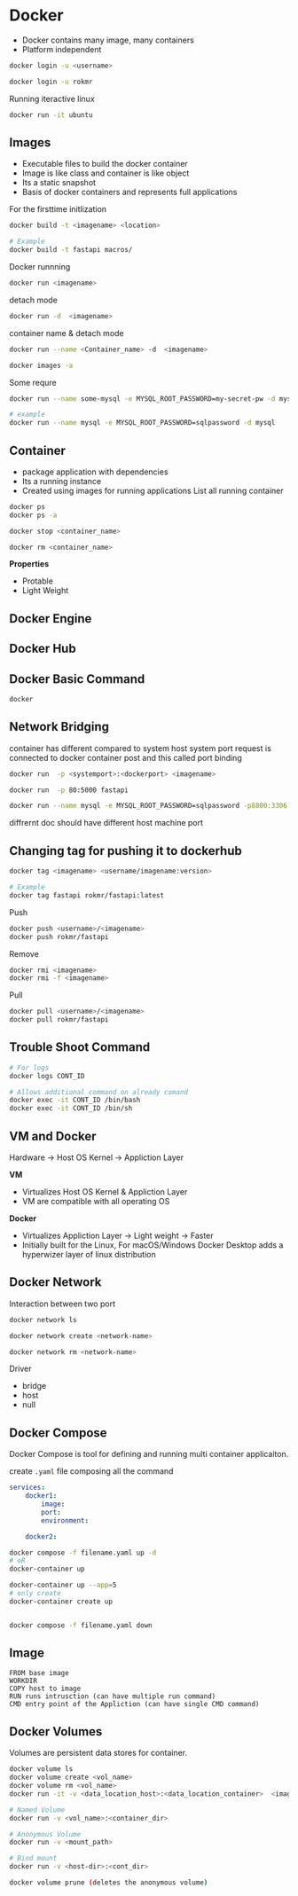 # Docker
- Docker contains many image, many containers
- Platform independent

```bash
docker login -u <username>

docker login -u rokmr
```

Running iteractive linux

```bash
docker run -it ubuntu
```

## Images

- Executable files to build the docker container
- Image is like class and container is like object
- Its a static snapshot
- Basis of docker containers and represents full applications

For the firsttime initlization
```bash
docker build -t <imagename> <location>

# Example
docker build -t fastapi macros/
```

Docker runnning
```bash
docker run <imagename>
```
detach mode
```bash
docker run -d  <imagename>
```

container name & detach mode
```bash
docker run --name <Container_name> -d  <imagename>
```

```bash
docker images -a
```
Some requre
```bash
docker run --name some-mysql -e MYSQL_ROOT_PASSWORD=my-secret-pw -d mysql:tag

# example
docker run --name mysql -e MYSQL_ROOT_PASSWORD=sqlpassword -d mysql
```



## Container

- package application with dependencies
- Its a running instance
- Created using images for running applications
List all running container
```bash
docker ps
docker ps -a
```
```bash
docker stop <container_name>
```

```bash
docker rm <container_name>
```

**Properties**

- Protable
- Light Weight



## Docker Engine

## Docker Hub


## Docker Basic Command

```bash
docker 
```

## Network Bridging
container has different compared to system
host system port request is connected to docker container post and this called port binding
```bash
docker run  -p <systemport>:<dockerport> <imagename>

docker run  -p 80:5000 fastapi
```

```bash
docker run --name mysql -e MYSQL_ROOT_PASSWORD=sqlpassword -p8800:3306 -d mysql
```

diffrernt doc should have different host machine port

## Changing tag for pushing it to dockerhub

```bash
docker tag <imagename> <username/imagename:version>

# Example
docker tag fastapi rokmr/fastapi:latest
```
Push
```bash
docker push <username>/<imagename>
docker push rokmr/fastapi
```
Remove
```bash
docker rmi <imagename>
docker rmi -f <imagename>
```

Pull
```bash
docker pull <username>/<imagename>
docker pull rokmr/fastapi
```

## Trouble Shoot Command

```bash
# For logs
docker logs CONT_ID

# Allows additional command on already comand
docker exec -it CONT_ID /bin/bash 
docker exec -it CONT_ID /bin/sh
```

## VM and Docker

Hardware -> Host OS Kernel -> Appliction Layer

**VM**
- Virtualizes Host OS Kernel & Appliction Layer
- VM are compatible with all operating OS

**Docker**

- Virtualizes Appliction Layer -> Light weight -> Faster
- Initially built for the Linux, For macOS/Windows Docker Desktop adds a hyperwizer layer of linux distribution

## Docker Network

Interaction between two port

```bash
docker network ls

docker network create <network-name>

docker network rm <network-name>
```
Driver

- bridge 
- host
- null

## Docker Compose

Docker Compose is tool for defining and running multi container applicaiton.

create `.yaml` file composing all the command

```yaml
services:
    docker1:
        image:
        port:
        environment:

    docker2:
```

```bash
docker compose -f filename.yaml up -d
# oR
docker-container up

docker-container up --app=5
# only create
docker-container create up


docker compose -f filename.yaml down
```

## Image


```
FROM base image
WORKDIR
COPY host to image
RUN runs intrusction (can have multiple run command)
CMD entry point of the Appliction (can have single CMD command)

```


## Docker Volumes

Volumes are persistent data stores for container.

```bash
docker volume ls
docker volume create <vol_name>
docker volume rm <vol_name>
docker run -it -v <data_location_host>:<data_location_container>  <image_name>

# Named Volume
docker run -v <vol_name>:<container_dir>

# Anonymous Volume
docker run -v <mount_path>

# Bind mount
docker run -v <host-dir>:<cont_dir>

docker volume prune (deletes the anonymous volume)
```